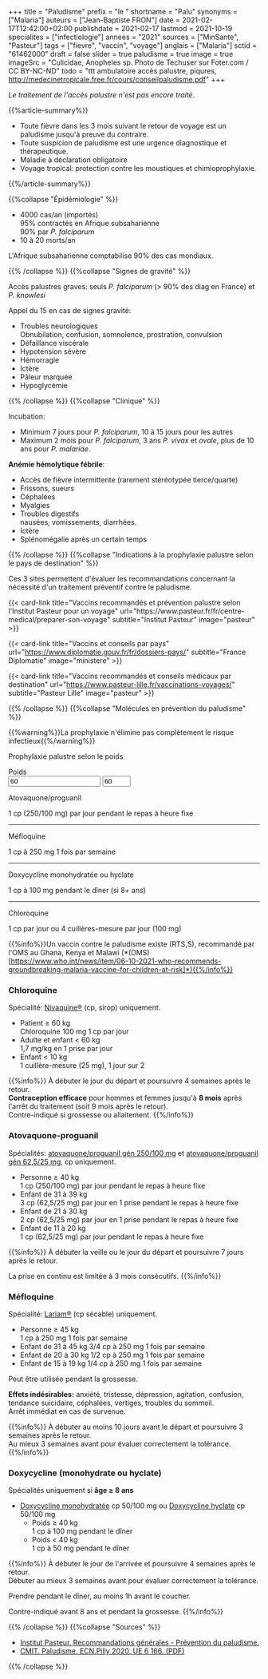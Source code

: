 +++
title = "Paludisme"
prefix = "le "
shortname = "Palu"
synonyms = ["Malaria"]
auteurs = ["Jean-Baptiste FRON"]
date = 2021-02-17T12:42:00+02:00
publishdate = 2021-02-17
lastmod = 2021-10-19
specialites = ["infectiologie"]
annees = "2021"
sources = ["MinSante", "Pasteur"]
tags = ["fievre", "vaccin", "voyage"]
anglais = ["Malaria"]
sctid = "61462000"
draft = false
slider = true
paludisme = true
image = true
imageSrc = "Culicidae, Anopheles sp. Photo de Techuser sur Foter.com / CC BY-NC-ND"
todo = "ttt ambulatoire accès palustre, piqures, http://medecinetropicale.free.fr/cours/conseilpaludisme.pdf"
+++

*Le traitement de l'accès palustre n'est pas encore traité*.

{{%article-summary%}}

- Toute fièvre dans les 3 mois suivant le retour de voyage est un paludisme jusqu'à preuve du contraire.
- Toute suspicion de paludisme est une urgence diagnostique et thérapeutique.
- Maladie à déclaration obligatoire
- Voyage tropical: protection contre les moustiques et chimioprophylaxie.

{{%/article-summary%}}

{{%collapse "Épidémiologie" %}}

- 4000 cas/an (importés)  
95% contractés en Afrique subsaharienne  
90% par *P. falciparum*
- 10 à 20 morts/an

L'Afrique subsaharienne comptabilise 90% des cas mondiaux.

{{% /collapse %}}
{{%collapse "Signes de gravité" %}}

Accès palustres graves: seuls *P. falciparum* (> 90% des diag en France) et *P. knowlesi*

Appel du 15 en cas de signes gravité:

- Troubles neurologiques  
Obnubilation, confusion, somnolence, prostration, convulsion
- Défaillance viscérale
- Hypotension sévère
- Hémorragie
- Ictère
- Pâleur marquée
- Hypoglycémie

{{% /collapse %}}
{{%collapse "Clinique" %}}

Incubation:

- Minimum 7 jours pour *P. falciparum*, 10 à 15 jours pour les autres
- Maximum 2 mois pour *P. falciparum*, 3 ans *P. vivax* et *ovale*, plus de 10 ans pour *P. malariae*.

**Anémie hémolytique fébrile**:

- Accès de fièvre intermittente (rarement stéréotypée tierce/quarte)
- Frissons, sueurs
- Céphalées
- Myalgies
- Troubles digestifs  
nausées, vomissements, diarrhées.
- Ictère
- Splénomégalie après un certain temps

{{% /collapse %}}
{{%collapse "Indications à la prophylaxie palustre selon le pays de destination" %}}

Ces 3 sites permettent d'évaluer les recommandations concernant la nécessité d'un traitement préventif contre le paludisme.

<div class="d-flex flex-wrap">
{{< card-link title="Vaccins recommandés et prévention palustre selon l'Institut Pasteur pour un voyage" url="https://www.pasteur.fr/fr/centre-medical/preparer-son-voyage" subtitle="Institut Pasteur" image="pasteur" >}}

{{< card-link title="Vaccins et conseils par pays" url="https://www.diplomatie.gouv.fr/fr/dossiers-pays/" subtitle="France Diplomatie" image="ministere" >}}

{{< card-link title="Vaccins recommandés et conseils médicaux par destination" url="https://www.pasteur-lille.fr/vaccinations-voyages/" subtitle="Pasteur Lille" image="pasteur" >}}
</div>

{{% /collapse %}}
{{%collapse "Molécules en prévention du paludisme" %}}

{{%warning%}}La prophylaxie n'élimine pas complètement le risque infectieux{{%/warning%}}

<div class="card card-body">
  <p class="card-title">Prophylaxie palustre selon le poids</p>
  <div class="form-group">
    <label for="weight">Poids</label>
    <div class="d-flex align-items-center">
      <input type="text" value="60" id="weight" oninput="weightInput.value = this.value">
      <input type="number" class="form-alternative ml-3" id="weightInput" value="60" min="5" max="60">
    </div>
  </div>
  <p class="card-text mb-1">Atovaquone/proguanil</p>
  <p id="atovaquone" class="user-select-all">1 cp (250/100 mg) par jour pendant le repas à heure fixe</p>
  <hr>
  <p class="card-text mb-1">Méfloquine</p>
  <p id="mefloquine" class="user-select-all">1 cp à 250 mg 1 fois par semaine</p>
  <hr>
  <p class="card-text mb-1">Doxycycline monohydratée ou hyclate</p>
  <p id="doxycycline" class="user-select-all">1 cp à 100 mg pendant le dîner <span class="text-muted">(si 8+ ans)</span></p>
  <hr>
  <p class="card-text mb-1">Chloroquine</p>
  <p id="nivaquine">1 cp par jour ou 4 cuillères-mesure par jour (100 mg)</p>
</div>

{{%info%}}Un vaccin contre le paludisme existe (RTS,S), recommandé par l'OMS au Ghana, Kenya et Malawi (*(OMS)[https://www.who.int/news/item/06-10-2021-who-recommends-groundbreaking-malaria-vaccine-for-children-at-risk]*){{%/info%}}

### Chloroquine

Spécialité: [Nivaquine®](https://base-donnees-publique.medicaments.gouv.fr/affichageDoc.php?specid=65130778&typedoc=R) (cp, sirop) uniquement.

- Patient ≥ 60 kg  
Chloroquine 100 mg 1 cp par jour
- Adulte et enfant < 60 kg  
1,7 mg/kg en 1 prise par jour
- Enfant < 10 kg  
1 cuillère-mesure (25 mg), 1 jour sur 2

{{%info%}}
À débuter le jour du départ et poursuivre 4 semaines après le retour.  
**Contraception efficace** pour hommes et femmes jusqu'à **8 mois** après l'arrêt du traitement (soit 9 mois après le retour).  
Contre-indiqué si grossesse ou allaitement.
{{%/info%}}

### Atovaquone-proguanil

Spécialités: [atovaquone/proguanil gén 250/100 mg](https://base-donnees-publique.medicaments.gouv.fr/affichageDoc.php?specid=66395950&typedoc=R) et [atovaquone/proguanil gén 62,5/25 mg](https://base-donnees-publique.medicaments.gouv.fr/affichageDoc.php?specid=68303281&typedoc=R), cp uniquement.

- Personne ≥ 40 kg  
1 cp (250/100 mg) par jour pendant le repas à heure fixe
- Enfant de 31 à 39 kg  
3 cp (62,5/25 mg) par jour en 1 prise pendant le repas à heure fixe
- Enfant de 21 à 30 kg  
2 cp (62,5/25 mg) par jour en 1 prise pendant le repas à heure fixe
- Enfant de 11 à 20 kg  
1 cp (62,5/25 mg) par jour pendant le repas à heure fixe

{{%info%}}
À débuter la veille ou le jour du départ et poursuivre 7 jours après le retour.

La prise en continu est limitée à 3 mois consécutifs.
{{%/info%}}

### Méfloquine

Spécialité: [Lariam®](https://base-donnees-publique.medicaments.gouv.fr/affichageDoc.php?specid=65999556&typedoc=R) (cp sécable) uniquement.

- Personne ≥ 45 kg  
1 cp à 250 mg 1 fois par semaine
- Enfant de 31 à 45 kg
3/4 cp à 250 mg 1 fois par semaine
- Enfant de 20 à 30 kg
1/2 cp à 250 mg 1 fois par semaine
- Enfant de 15 à 19 kg
1/4 cp à 250 mg 1 fois par semaine

Peut être utilisée pendant la grossesse.

**Effets indésirables:** anxiété, tristesse, dépression, agitation, confusion, tendance suicidaire, céphalées, vertiges, troubles du sommeil.  
Arrêt immédiat en cas de survenue.

{{%info%}}
À débuter au moins 10 jours avant le départ et poursuivre 3 semaines après le retour.  
Au mieux 3 semaines avant pour évaluer correctement la tolérance.  
{{%/info%}}

### Doxycycline (monohydrate ou hyclate)

Spécialités uniquement si **âge ≥ 8 ans**

- [Doxycycline monohydratée](https://base-donnees-publique.medicaments.gouv.fr/affichageDoc.php?specid=63307856&typedoc=R) cp 50/100 mg ou [Doxycycline hyclate](https://base-donnees-publique.medicaments.gouv.fr/affichageDoc.php?specid=67061569&typedoc=R) cp 50/100 mg
  - Poids ≥ 40 kg  
  1 cp à 100 mg pendant le dîner
  - Poids < 40 kg  
  1 cp à 50 mg pendant le dîner

{{%info%}}
À débuter le jour de l'arrivée et poursuivre 4 semaines après le retour.  
Débuter au mieux 3 semaines avant pour évaluer correctement la tolérance.

Prendre pendant le dîner, au moins 1h avant le coucher.

Contre-indiqué avant 8 ans et pendant la grossesse.
{{%/info%}}

{{% /collapse %}}
{{%collapse "Sources" %}}

- [Institut Pasteur. Recommandations générales - Prévention du paludisme.](https://www.pasteur.fr/fr/centre-medical/vaccination/recommandations-generales#prvention-du-paludisme)
- [CMIT. Paludisme. ECN.Pilly 2020. UE 6 166. (PDF)](https://www.infectiologie.com/UserFiles/File/formation/ecn-pilly-2020/ecn-2020-ue6-166-nb.pdf)

{{% /collapse %}}
